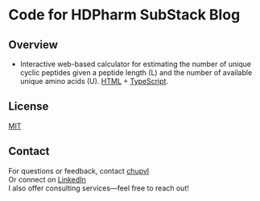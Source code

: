 # Code for HDPharm SubStack Blog

## Overview

- Interactive web-based calculator for estimating the number of unique cyclic peptides given a peptide length (L) and the number of available unique amino acids (U). [HTML](https://github.com/chupvl/hdpharm_substack/blob/main/20250821_cyclic_peptide_calculator.html) + [TypeScript](https://github.com/chupvl/hdpharm_substack/blob/main/20250821_cyclic_peptide_calculator.tsx).

## License

[MIT](LICENSE)

## Contact

For questions or feedback, contact [chupvl](https://github.com/chupvl)  
Or connect on [LinkedIn](https://www.linkedin.com/in/chupvl/)  
I also offer consulting services—feel free to reach out!

